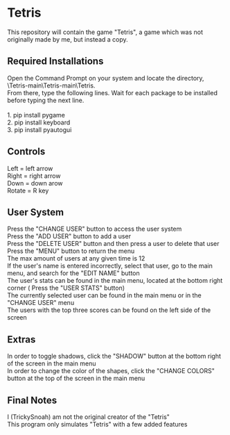 
# Tetris

This repository will contain the game "Tetris", a game which was not originally made by me, but instead a copy.

<h2>Required Installations</h2>
<p>Open the Command Prompt on your system and locate the directory, \Tetris-main\Tetris-main\Tetris.<br>
From there, type the following lines. Wait for each package to be installed before typing the next line.<br><br>
1. pip install pygame<br>
2. pip install keyboard<br>
3. pip install pyautogui</p>

<h2>Controls</h2>
<p>Left = left arrow<br>
Right = right arrow<br>
Down = down arow<br>
Rotate = R key</p>

<h2>User System</h2>
<p>Press the "CHANGE USER" button to access the user system<br>
Press the "ADD USER" button to add a user<br>
Press the "DELETE USER" button and then press a user to delete that user<br>
Press the "MENU" button to return the menu<br>
The max amount of users at any given time is 12<br>
If the user's name is entered incorrectly, select that user, go to the main menu, and search for the "EDIT NAME" button<br>
The user's stats can be found in the main menu, located at the bottom right corner ( Press the "USER STATS" button)<br>
The currently selected user can be found in the main menu or in the "CHANGE USER" menu<br>
The users with the top three scores can be found on the left side of the screen</p>

<h2>Extras</h2>
<p>In order to toggle shadows, click the "SHADOW" button at the bottom right of the screen in the main menu<br>
In order to change the color of the shapes, click the "CHANGE COLORS" button at the top of the screen in the main menu</p>

<h2>Final Notes</h2>
<p>I (TrickySnoah) am not the original creator of the "Tetris"<br>
This program only simulates "Tetris" with a few added features</p>
